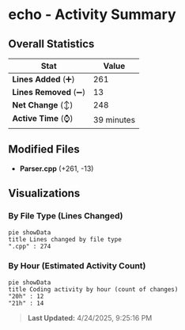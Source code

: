 # echo - Activity Summary 

## Overall Statistics

| Stat                   | Value                                                             |
| ---------------------- | ----------------------------------------------------------------- |
| **Lines Added** (➕)   | 261                                          |
| **Lines Removed** (➖) | 13                                        |
| **Net Change** (↕)    | 248                |
| **Active Time** (⌚)   | 39 minutes |


## Modified Files
- **Parser.cpp** (+261, -13)

## Visualizations

### By File Type (Lines Changed)

```mermaid
pie showData
title Lines changed by file type
".cpp" : 274
```

### By Hour (Estimated Activity Count)

```mermaid
pie showData
title Coding activity by hour (count of changes)
"20h" : 12
"21h" : 14
```


> **Last Updated:** 4/24/2025, 9:25:16 PM